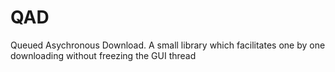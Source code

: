 QAD
===

Queued Asychronous Download. A small library which facilitates one by one downloading without freezing the GUI thread

